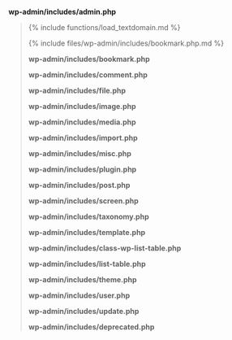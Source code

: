 <p><b>wp-admin/includes/admin.php</b></p>

<blockquote>

{% include functions/load_textdomain.md %}

{% include files/wp-admin/includes/bookmark.php.md %}

**wp-admin/includes/bookmark.php**

**wp-admin/includes/comment.php**

**wp-admin/includes/file.php**

**wp-admin/includes/image.php**

**wp-admin/includes/media.php**

**wp-admin/includes/import.php**

**wp-admin/includes/misc.php**

**wp-admin/includes/plugin.php**

**wp-admin/includes/post.php**

**wp-admin/includes/screen.php**

**wp-admin/includes/taxonomy.php**

**wp-admin/includes/template.php**

**wp-admin/includes/class-wp-list-table.php**

**wp-admin/includes/list-table.php**

**wp-admin/includes/theme.php**

**wp-admin/includes/user.php**

**wp-admin/includes/update.php**

**wp-admin/includes/deprecated.php**

</blockquote>